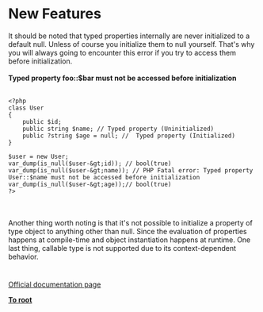 # New Features



It should be noted that typed properties internally are never initialized to a default null. Unless of course you initialize them to null yourself. That&apos;s why you will always going to encounter this error if you try to access them before initialization.<br><br>**Typed property foo::$bar must not be accessed before initialization**<br><br>

```
<?php
class User
{
    public $id;
    public string $name; // Typed property (Uninitialized)
    public ?string $age = null; //  Typed property (Initialized)
}

$user = new User;
var_dump(is_null($user-&gt;id)); // bool(true)
var_dump(is_null($user-&gt;name)); // PHP Fatal error: Typed property User::$name must not be accessed before initialization
var_dump(is_null($user-&gt;age));// bool(true)
?>
```
<br><br>Another thing worth noting is that it&apos;s not possible to initialize a property of type object to anything other than null.  Since the evaluation of properties happens at compile-time and object instantiation happens at runtime. One last thing, callable type is not supported due to its context-dependent behavior.  

#

[Official documentation page](https://www.php.net/manual/en/migration74.new-features.php)

**[To root](/README.md)**